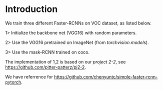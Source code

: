 # Introduction

We train three different Faster-RCNNs on VOC dataset, as listed below.

1> Initialize the backbone net (VGG16) with random parameters.

2> Use the VGG16 pretrained on ImageNet (from *torchvision.models*).

3> Use the mask-RCNN trained on coco.

The implementation of 1,2 is based on our *project 2-2*, see https://github.com/pitter-patterz/pj2-2.

We have referrence for https://github.com/chenyuntc/simple-faster-rcnn-pytorch.

